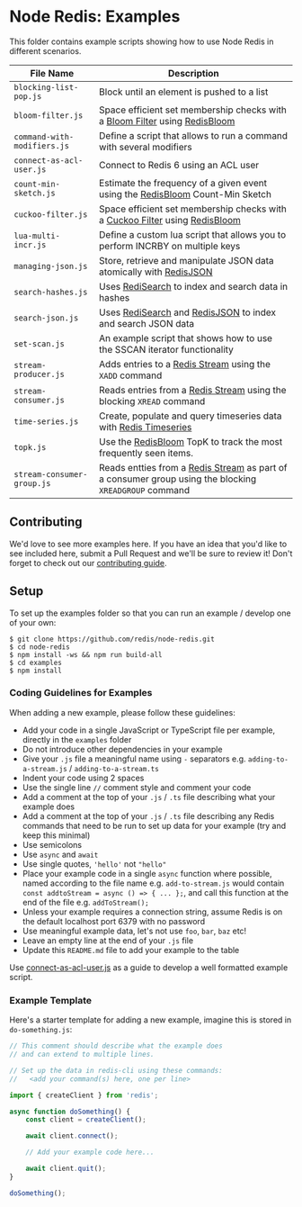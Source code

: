 # Node Redis: Examples

This folder contains example scripts showing how to use Node Redis in different scenarios.

| File Name                   | Description                                                                                                                                         |
|-----------------------------|-----------------------------------------------------------------------------------------------------------------------------------------------------|
| `blocking-list-pop.js`      | Block until an element is pushed to a list                                                                                                          |
| `bloom-filter.js`           | Space efficient set membership checks with a [Bloom Filter](https://en.wikipedia.org/wiki/Bloom_filter) using [RedisBloom](https://redisbloom.io)   |
| `command-with-modifiers.js` | Define a script that allows to run a command with several modifiers                                                                                 |
| `connect-as-acl-user.js`    | Connect to Redis 6 using an ACL user                                                                                                                |
| `count-min-sketch.js`       | Estimate the frequency of a given event using the [RedisBloom](https://redisbloom.io) Count-Min Sketch                                              |
| `cuckoo-filter.js`          | Space efficient set membership checks with a [Cuckoo Filter](https://en.wikipedia.org/wiki/Cuckoo_filter) using [RedisBloom](https://redisbloom.io) |
| `lua-multi-incr.js`         | Define a custom lua script that allows you to perform INCRBY on multiple keys                                                                       |
| `managing-json.js`          | Store, retrieve and manipulate JSON data atomically with [RedisJSON](https://redisjson.io/)                                                         |
| `search-hashes.js`          | Uses [RediSearch](https://redisearch.io) to index and search data in hashes                                                                         |
| `search-json.js`            | Uses [RediSearch](https://redisearch.io/) and [RedisJSON](https://redisjson.io/) to index and search JSON data                                      |
| `set-scan.js`               | An example script that shows how to use the SSCAN iterator functionality                                                                            |
| `stream-producer.js`        | Adds entries to a [Redis Stream](https://redis.io/topics/streams-intro) using the `XADD` command                                                    |
| `stream-consumer.js`        | Reads entries from a [Redis Stream](https://redis.io/topics/streams-intro) using the blocking `XREAD` command                                       |
| `time-series.js`            | Create, populate and query timeseries data with [Redis Timeseries](https://redistimeseries.io)                                                      |
| `topk.js`                   | Use the [RedisBloom](https://redisbloom.io) TopK to track the most frequently seen items.                                                           |
| `stream-consumer-group.js`  | Reads entties from a [Redis Stream](https://redis.io/topics/streams-intro) as part of a consumer group using the blocking `XREADGROUP` command      |

## Contributing

We'd love to see more examples here. If you have an idea that you'd like to see included here, submit a Pull Request and we'll be sure to review it!  Don't forget to check out our [contributing guide](../CONTRIBUTING.md).

## Setup

To set up the examples folder so that you can run an example / develop one of your own:

```
$ git clone https://github.com/redis/node-redis.git
$ cd node-redis
$ npm install -ws && npm run build-all
$ cd examples
$ npm install
```

### Coding Guidelines for Examples

When adding a new example, please follow these guidelines:

* Add your code in a single JavaScript or TypeScript file per example, directly in the `examples` folder
* Do not introduce other dependencies in your example
* Give your `.js` file a meaningful name using `-` separators e.g. `adding-to-a-stream.js` / `adding-to-a-stream.ts`
* Indent your code using 2 spaces
* Use the single line `//` comment style and comment your code
* Add a comment at the top of your `.js` / `.ts` file describing what your example does
* Add a comment at the top of your `.js` / `.ts` file describing any Redis commands that need to be run to set up data for your example (try and keep this minimal)
* Use semicolons
* Use `async` and `await`
* Use single quotes, `'hello'` not `"hello"`
* Place your example code in a single `async` function where possible, named according to the file name e.g. `add-to-stream.js` would contain `const addtoStream = async () => { ... };`, and call this function at the end of the file e.g. `addToStream();`
* Unless your example requires a connection string, assume Redis is on the default localhost port 6379 with no password
* Use meaningful example data, let's not use `foo`, `bar`, `baz` etc!
* Leave an empty line at the end of your `.js` file
* Update this `README.md` file to add your example to the table

Use [connect-as-acl-user.js](./connect-as-acl-user.js) as a guide to develop a well formatted example script.

### Example Template

Here's a starter template for adding a new example, imagine this is stored in `do-something.js`:

```javascript
// This comment should describe what the example does
// and can extend to multiple lines.

// Set up the data in redis-cli using these commands:
//   <add your command(s) here, one per line>

import { createClient } from 'redis';

async function doSomething() {
    const client = createClient();

    await client.connect();

    // Add your example code here...

    await client.quit();
}

doSomething();
```
